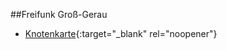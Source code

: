 ##Freifunk Groß-Gerau

- [Knotenkarte](https://freifunkgg.github.io/meshviewer){:target="_blank" rel="noopener"}
